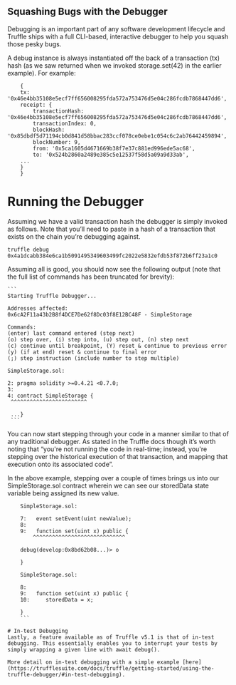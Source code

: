 ## Squashing Bugs with the Debugger
 
Debugging is an important part of any software development lifecycle and Truffle ships with a full CLI-based, interactive debugger to help you squash those pesky bugs.

A debug instance is always instantiated off the back of a transaction (tx) hash (as we saw returned when we invoked storage.set(42) in the earlier example). For example:

```
    {
    tx: '0x46e4bb35108e5ecf7ff656008295fda572a753476d5e04c286fcdb7868447dd6',
    receipt: {
        transactionHash: '0x46e4bb35108e5ecf7ff656008295fda572a753476d5e04c286fcdb7868447dd6',
        transactionIndex: 0,
        blockHash: '0x85dbdf5d71194cb0d841d58bbac283ccf078ce0ebe1c054c6c2ab76442459894',
        blockNumber: 9,
        from: '0x5ca1605d4671669b38f7e37c881ed996ede5ac68',
        to: '0x524b2860a2489e385c5e12537f58d5a09a9d33ab',
    ...
    }
    }
```

# Running the Debugger
Assuming we have a valid transaction hash the debugger is simply invoked as follows. Note that you’ll need to paste in a hash of a transaction that exists on the chain you’re debugging against.

    truffle debug 0x4a1dcabb384e6ca1b5091495349603499fc2022e5832efdb53f872b6ff23a1c0


Assuming all is good, you should now see the following output (note that the full list of commands has been truncated for brevity):
    
    ```
    Starting Truffle Debugger...

    Addresses affected:
    0x6cA2F11a43b2B8f4DCE7De62f8Dc03f8E12BC48F - SimpleStorage

    Commands:
    (enter) last command entered (step next)
    (o) step over, (i) step into, (u) step out, (n) step next
    (c) continue until breakpoint, (Y) reset & continue to previous error
    (y) (if at end) reset & continue to final error
    (;) step instruction (include number to step multiple)

    SimpleStorage.sol:

    2: pragma solidity >=0.4.21 <0.7.0;
    3:
    4: contract SimpleStorage {
     ^^^^^^^^^^^^^^^^^^^^^^^^

     ...}
     ```


You can now start stepping through your code in a manner similar to that of any traditional debugger. As stated in the Truffle docs though it’s worth noting that “you're not running the code in real-time; instead, you're stepping over the historical execution of that transaction, and mapping that execution onto its associated code”.

In the above example, stepping over a couple of times brings us into our SimpleStorage.sol contract wherein we can see our storedData state variable being assigned its new value.

```solidity
    SimpleStorage.sol:

    7:   event setEvent(uint newValue);
    8:
    9:   function set(uint x) public {
        ^^^^^^^^^^^^^^^^^^^^^^^^^^^^^

    debug(develop:0x8bd62b08...)> o

    }

    SimpleStorage.sol:

    8:
    9:   function set(uint x) public {
    10:     storedData = x;

    }
    ```
    
# In-test Debugging
Lastly, a feature available as of Truffle v5.1 is that of in-test debugging. This essentially enables you to interrupt your tests by simply wrapping a given line with await debug(). 

More detail on in-test debugging with a simple example [here](https://trufflesuite.com/docs/truffle/getting-started/using-the-truffle-debugger/#in-test-debugging). 
